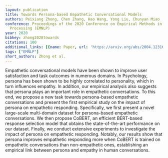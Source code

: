 ```yaml
---
layout: publication
title: Towards Persona-based Empathetic Conversational Models
authors: Peixiang Zhong, Chen Zhang, Hao Wang, Yong Liu, Chunyan Miao
conference: Proceedings of the 2020 Conference on Empirical Methods in Natural Language
  Processing (EMNLP)
year: 2020
bibkey: zhong2020towards
citations: 100
additional_links: [{name: Paper, url: 'https://arxiv.org/abs/2004.12316'}]
tags: ["EMNLP"]
short_authors: Zhong et al.
---
```

Empathetic conversational models have been shown to improve user satisfaction
and task outcomes in numerous domains. In Psychology, persona has been shown to
be highly correlated to personality, which in turn influences empathy. In
addition, our empirical analysis also suggests that persona plays an important
role in empathetic conversations. To this end, we propose a new task towards
persona-based empathetic conversations and present the first empirical study on
the impact of persona on empathetic responding. Specifically, we first present
a novel large-scale multi-domain dataset for persona-based empathetic
conversations. We then propose CoBERT, an efficient BERT-based response
selection model that obtains the state-of-the-art performance on our dataset.
Finally, we conduct extensive experiments to investigate the impact of persona
on empathetic responding. Notably, our results show that persona improves
empathetic responding more when CoBERT is trained on empathetic conversations
than non-empathetic ones, establishing an empirical link between persona and
empathy in human conversations.